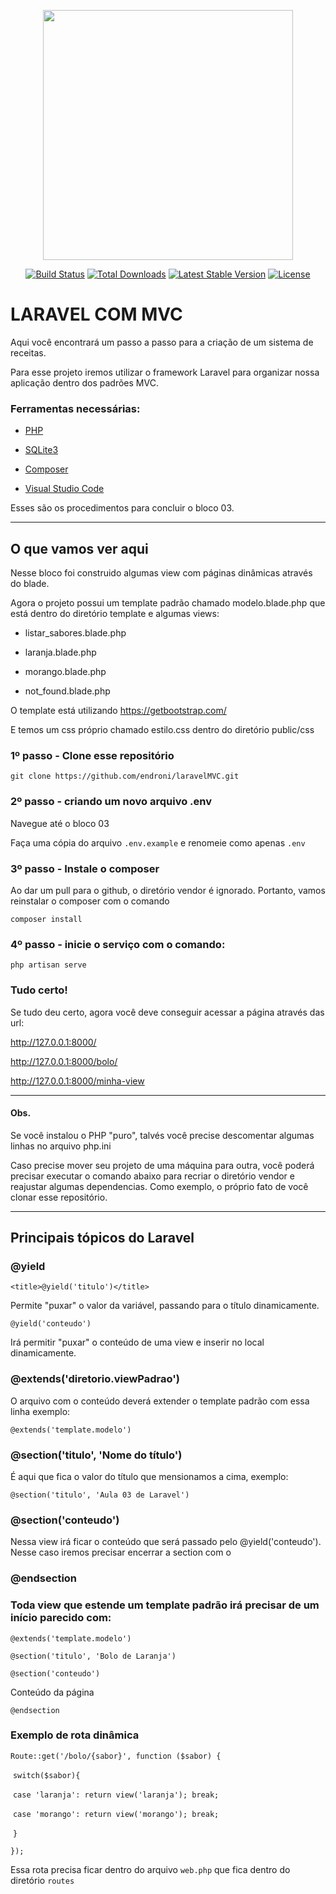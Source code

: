 <p align="center"><a href="https://laravel.com" target="_blank"><img src="https://raw.githubusercontent.com/laravel/art/master/logo-lockup/5%20SVG/2%20CMYK/1%20Full%20Color/laravel-logolockup-cmyk-red.svg" width="400"></a></p>

<p align="center">
<a href="https://travis-ci.org/laravel/framework"><img src="https://travis-ci.org/laravel/framework.svg" alt="Build Status"></a>
<a href="https://packagist.org/packages/laravel/framework"><img src="https://img.shields.io/packagist/dt/laravel/framework" alt="Total Downloads"></a>
<a href="https://packagist.org/packages/laravel/framework"><img src="https://img.shields.io/packagist/v/laravel/framework" alt="Latest Stable Version"></a>
<a href="https://packagist.org/packages/laravel/framework"><img src="https://img.shields.io/packagist/l/laravel/framework" alt="License"></a>
</p>


# LARAVEL COM MVC

Aqui você encontrará um passo a passo para a criação de um sistema de receitas. 

Para esse projeto iremos utilizar o framework Laravel para organizar nossa aplicação dentro dos padrões MVC.

### Ferramentas necessárias: 

* [PHP](https://www.php.net/)

* [SQLite3](https://www.sqlite.org/)

* [Composer](https://getcomposer.org/)

* [Visual Studio Code](https://code.visualstudio.com/)

Esses são os procedimentos para concluir o bloco 03.

------

## O que vamos ver aqui

Nesse bloco foi construido algumas view com páginas dinâmicas através do blade.

Agora o projeto possui um template padrão chamado modelo.blade.php que está dentro do diretório template e algumas views: 

* listar_sabores.blade.php

* laranja.blade.php

* morango.blade.php

* not_found.blade.php

O template está utilizando https://getbootstrap.com/

E temos um css próprio chamado estilo.css dentro do diretório public/css



### 1º passo - Clone esse repositório

`git clone https://github.com/endroni/laravelMVC.git` 

### 2º passo - criando um novo arquivo .env

Navegue até o bloco 03

Faça uma cópia do arquivo `.env.example` e renomeie como apenas `.env`

### 3º passo - Instale o composer

Ao dar um pull para o github, o diretório vendor é ignorado. Portanto, vamos reinstalar o composer com o comando

`composer install`

### 4º passo - inicie o serviço com o comando: 

`php artisan serve`

### Tudo certo!

Se tudo deu certo, agora você deve conseguir acessar a página através das url:

http://127.0.0.1:8000/

http://127.0.0.1:8000/bolo/

http://127.0.0.1:8000/minha-view



------



#### Obs.

Se você instalou o PHP "puro", talvés você precise descomentar algumas linhas no arquivo php.ini

Caso precise mover seu projeto de uma máquina para outra, você poderá precisar executar o comando abaixo para recriar o diretório vendor e reajustar algumas dependencias. Como exemplo, o próprio fato de você clonar esse repositório. 



------

## Principais tópicos do Laravel

### @yield

`<title>@yield('titulo')</title>`

Permite "puxar" o valor da variável, passando para o título dinamicamente.

`@yield('conteudo')`

Irá permitir "puxar" o conteúdo de uma view e inserir no local dinamicamente.



### @extends('diretorio.viewPadrao')

O arquivo com o conteúdo deverá extender o template padrão com essa linha exemplo: 

`@extends('template.modelo')`

### @section('titulo', 'Nome do título')

É aqui que fica o valor do título que mensionamos a cima, exemplo: 

`@section('titulo', 'Aula 03 de Laravel')`

### @section('conteudo')

Nessa view irá ficar o conteúdo que será passado pelo @yield('conteudo'). Nesse caso iremos precisar encerrar a section com o 

### @endsection 



### Toda view que estende um template padrão irá precisar de um início parecido com: 

`@extends('template.modelo')`

`@section('titulo', 'Bolo de Laranja')`

`@section('conteudo')`

Conteúdo da página

`@endsection`



### Exemplo de rota dinâmica

`Route::get('/bolo/{sabor}', function ($sabor) {`

​    `switch($sabor){`

​	`case 'laranja': return view('laranja'); break;`

​    `case 'morango': return view('morango'); break;`

​    `}`

`});`

Essa rota precisa ficar dentro do arquivo `web.php` que fica dentro do diretório `routes`

